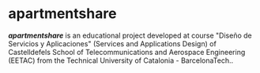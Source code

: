 # apartmentshare
_**apartmentshare**_ is an educational project developed at course "Diseño de Servicios y Aplicaciones" (Services and Applications Design) of
 Castelldefels School of Telecommunications and Aerospace Engineering (EETAC) from the Technical University of Catalonia - BarcelonaTech..
